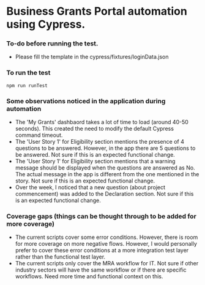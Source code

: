 # Business Grants Portal automation using Cypress.

### To-do before running the test.
- Please fill the template in the cypress/fixtures/loginData.json

### To run the test

```
npm run runTest
```

### Some observations noticed in the application during automation
- The 'My Grants' dashbaord takes a lot of time to load (around 40-50 seconds). This created the need to modify the default Cypress command timeout.
- The 'User Story 1' for Eligibility section mentions the presence of 4 questions to be answered. However, in the app there are 5 questions to be answered. Not sure if this is an expected functional change.
- The 'User Story 1' for Eligibility section mentions that a warning message should be displayed when the questions are answered as No. The actual message in the app is different from the one mentioned in the story. Not sure if this is an expected functional change.
- Over the week, I noticed that a new question (about project commencement) was added to the Declaration section. Not sure if this is an expected functional change.

### Coverage gaps (things can be thought through to be added for more coverage)
- The current scripts cover some error conditions. However, there is room for more coverage on more negative flows. However, I would personally prefer to cover these error conditions at a more integration test layer rather than the functional test layer.
- The current scripts only cover the MRA workflow for IT. Not sure if other industry sectors will have the same workflow or if there are specific workflows. Need more time and functional context on this.
